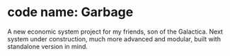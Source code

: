 # code name: Garbage

A new economic system project for my friends, son of the Galactica. Next system under construction, much more advanced and modular, built with standalone version in mind.
